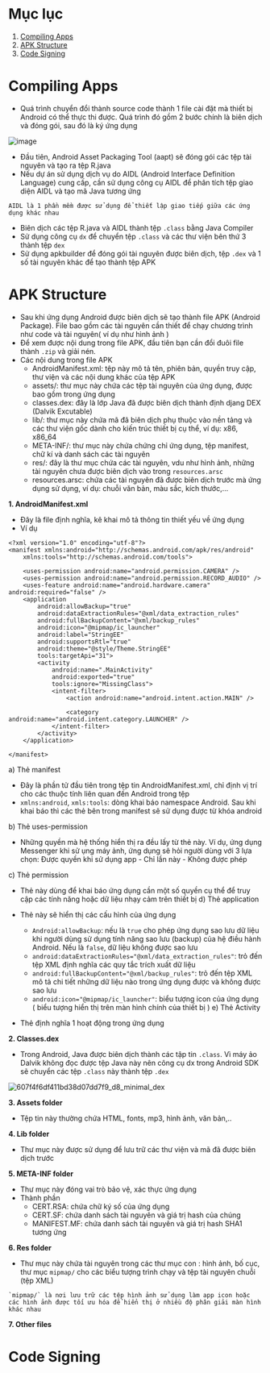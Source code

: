 # Mục lục

1. [Compiling Apps](#compiling-apps)
2. [APK Structure](#apk-structure)
3. [Code Signing](#code-signing)

# Compiling Apps

- Quá trình chuyển đổi thành source code thành 1 file cài đặt mà thiết bị Android có thể thực thi được. Quá trình đó gồm 2 bước chính là biên dịch và đóng gói, sau đó là ký ứng dụng 
  
![image](https://github.com/user-attachments/assets/55ee17eb-4865-428b-807f-e53aef6c2001)

  - Đầu tiên, Android Asset Packaging Tool (aapt) sẽ đóng gói các tệp tài nguyên và tạo ra tệp R.java
  - Nếu dự án sử dụng dịch vụ do AIDL (Android Interface Definition Language) cung cấp, cần sử dụng công cụ AIDL để phân tích tệp giao diện AIDL và tạo mã Java tương ứng
```
AIDL là 1 phần mềm được sử dụng để thiết lập giao tiếp giữa các ứng dụng khác nhau
```

  - Biên dịch các tệp R.java và AIDL thành tệp `.class` bằng Java Compiler
  - Sử dụng công cụ `dx` để chuyển tệp `.class` và các thư viện bên thứ 3 thành tệp `dex`
  - Sử dụng apkbuilder để đóng gói tài nguyên được biên dịch, tệp `.dex` và 1 số tài nguyên khác để tạo thành tệp APK

# APK Structure

- Sau khi ứng dụng Android được biên dịch sẽ tạo thành file APK (Android Package). File bao gồm các tài nguyên cần thiết để chạy chương trình như code và tài nguyên( ví dụ như hình ảnh )
- Để xem được nội dung trong file APK, đầu tiên bạn cần đổi đuôi file thành `.zip` và giải nén.
- Các nội dung trong file APK
  - AndroidManifest.xml: tệp này mô tả tên, phiên bản, quyền truy cập, thư viện và các nội dung khác của tệp APK
  - assets/: thư mục này chứa các tệp tài nguyên của ứng dụng, được bao gồm trong ứng dụng
  - classes.dex: đây là lớp Java đã được biên dịch thành định djang DEX (Dalvik Excutable)
  - lib/: thư mục này chứa mã đã biên dịch phụ thuộc vào nền tảng và các thư viện gốc dành cho kiến trúc thiết bị cụ thể, ví dụ: x86, x86_64
  - META-INF/: thư mục này chứa chứng chỉ ứng dụng, tệp manifest, chữ kí và danh sách các tài nguyên
  - res/: đây là thư mục chứa các tài nguyên, vdu như hình ảnh, những tài nguyên chưa được biên dịch vào trong `resources.arsc`
  - resources.arsc: chứa các tài nguyên đã được biên dịch trước mà ứng dụng sử dụng, ví dụ: chuỗi văn bản, màu sắc, kích thước,...

 **1. AndroidManifest.xml**
- Đây là file định nghĩa, kê khai mô tả thông tin thiết yếu về ứng dụng
- Ví dụ
```
<?xml version="1.0" encoding="utf-8"?>
<manifest xmlns:android="http://schemas.android.com/apk/res/android"
    xmlns:tools="http://schemas.android.com/tools">

    <uses-permission android:name="android.permission.CAMERA" />
    <uses-permission android:name="android.permission.RECORD_AUDIO" />
    <uses-feature android:name="android.hardware.camera" android:required="false" />
    <application
        android:allowBackup="true"
        android:dataExtractionRules="@xml/data_extraction_rules"
        android:fullBackupContent="@xml/backup_rules"
        android:icon="@mipmap/ic_launcher"
        android:label="StringEE"
        android:supportsRtl="true"
        android:theme="@style/Theme.StringEE"
        tools:targetApi="31">
        <activity
            android:name=".MainActivity"
            android:exported="true"
            tools:ignore="MissingClass">
            <intent-filter>
                <action android:name="android.intent.action.MAIN" />

                <category android:name="android.intent.category.LAUNCHER" />
            </intent-filter>
        </activity>
    </application>

</manifest>
```
a) Thẻ manifest

- Đây là phần tử đầu tiên trong tệp tin AndroidManifest.xml, chỉ định vị trí cho các thuộc tính liên quan đến Android trong tệp
- `xmlns:android`, `xmls:tools`: dòng khai báo namespace Android. Sau khi khai báo thì các thẻ bên trong manifest sẽ sử dụng được từ khóa android

b) Thẻ uses-permission 

- Những quyền mà hệ thống hiển thị ra đều lấy từ thẻ này. Ví dụ, ứng dụng Messenger khi sử ụng máy ảnh, ứng dụng sẽ hỏi người dùng với 3 lựa chọn: Được quyền khi sử dụng app - Chỉ lần này - Không được phép

c) Thẻ permission

-  Thẻ này dùng để khai báo ứng dụng cần một số quyền cụ thể để truy cập các tính năng hoặc dữ liệu nhạy cảm trên thiết bị 
d) Thẻ application

- Thẻ này sẽ hiển thị các cấu hình của ứng dụng
  - `Android:allowBackup`: nếu là `true` cho phép ứng dụng sao lưu dữ liệu khi người dùng sử dụng tính năng sao lưu (backup) của hệ điều hành Android. Nếu là `false`, dữ liệu không được sao lưu
  - `android:dataExtractionRules="@xml/data_extraction_rules"`: trỏ đến tệp XML định nghĩa các quy tắc trích xuất dữ liệu
  - `android:fullBackupContent="@xml/backup_rules"`: trỏ đến tệp XML mô tả chi tiết những dữ liệu nào trong ứng dụng được và không được sao lưu
  - `android:icon="@mipmap/ic_launcher"`: biểu tượng icon của ứng dụng ( biểu tượng hiển thị trên màn hình chính của thiết bị )
e) Thẻ Activity

- Thẻ định nghĩa 1 hoạt động trong ứng dụng

**2. Classes.dex**

- Trong Android, Java  được biên dịch thành các tập tin `.class`. Vì máy ảo Dalvik không đọc được tệp Java này nên công cụ dx trong Android SDK sẽ chuyển các tệp `.class` này thành tệp `.dex`

![607f4f6df411bd38d07dd7f9_d8_minimal_dex](https://github.com/user-attachments/assets/94bf15c3-7d1b-433a-8186-ee2c8a5aad94)

**3. Assets folder**

- Tệp tin này thường chứa HTML, fonts, mp3, hình ảnh, văn bản,..

**4. Lib folder**

- Thư mục này được sử dụng để lưu trữ các thư viện và mã đã được biên dịch trước

**5. META-INF folder**

- Thư mục này đóng vai trò bảo vệ, xác thực ứng dụng
- Thành phần
  - CERT.RSA: chứa chữ ký số của ứng dụng
  - CERT.SF: chứa danh sách tài nguyên và giá trị hash của chúng
  - MANIFEST.MF: chứa danh sách tài nguyên và giá trị hash SHA1 tương ứng
 
**6. Res folder**
 
- Thư mục này chứa tài nguyên trong các thư mục con : hình ảnh, bố cục, thư mục `mipmap/` cho các biểu tượng trình chạy và tệp tài nguyên chuỗi (tệp XML)

```
`mipmap/` là nơi lưu trữ các tệp hình ảnh sử dụng làm app icon hoặc các hình ảnh được tối ưu hóa để hiển thị ở nhiều độ phân giải màn hình khác nhau
```

**7. Other files**

# Code Signing

